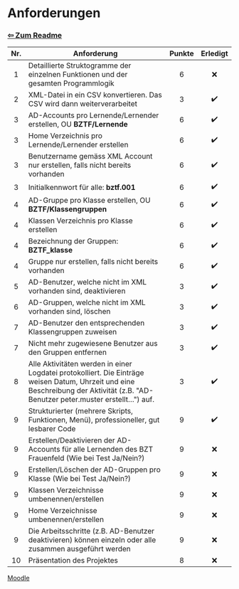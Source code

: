 # Anforderungen

### [⇦ Zum Readme](README.md)

| Nr. | Anforderung                                                                                                                                                                      | Punkte | Erledigt |
| :-: | -------------------------------------------------------------------------------------------------------------------------------------------------------------------------------- | :----: | :------: |
|  1  | Detaillierte Struktogramme der einzelnen Funktionen und der gesamten Programmlogik                                                                                               |   6    |    ❌    |
|  2  | XML-Datei in ein CSV konvertieren. Das CSV wird dann weiterverarbeitet                                                                                                           |   3    |    ✔️    |
|  3  | AD-Accounts pro Lernende/Lernender erstellen, OU **BZTF/Lernende**                                                                                                               |   6    |    ✔️    |
|  3  | Home Verzeichnis pro Lernende/Lernender erstellen                                                                                                                                |   6    |    ✔️    |
|  3  | Benutzername gemäss XML Account nur erstellen, falls nicht bereits vorhanden                                                                                                     |   6    |    ✔️    |
|  3  | Initialkennwort für alle: **bztf.001**                                                                                                                                           |   6    |    ✔️    |
|  4  | AD-Gruppe pro Klasse erstellen, OU **BZTF/Klassengruppen**                                                                                                                       |   6    |    ✔️    |
|  4  | Klassen Verzeichnis pro Klasse erstellen                                                                                                                                         |   6    |    ✔️    |
|  4  | Bezeichnung der Gruppen: **BZTF_klasse**                                                                                                                                         |   6    |    ✔️    |
|  4  | Gruppe nur erstellen, falls nicht bereits vorhanden                                                                                                                              |   6    |    ✔️    |
|  5  | AD-Benutzer, welche nicht im XML vorhanden sind, deaktivieren                                                                                                                    |   3    |    ✔️    |
|  6  | AD-Gruppen, welche nicht im XML vorhanden sind, löschen                                                                                                                          |   3    |    ✔️    |
|  7  | AD-Benutzer den entsprechenden Klassengruppen zuweisen                                                                                                                           |   3    |    ✔️    |
|  7  | Nicht mehr zugewiesene Benutzer aus den Gruppen entfernen                                                                                                                        |   3    |    ✔️    |
|  8  | Alle Aktivitäten werden in einer Logdatei protokolliert. Die Einträge weisen Datum, Uhrzeit und eine Beschreibung der Aktivität (z.B. "AD-Benutzer peter.muster erstellt…") auf. |   3    |    ✔️    |
|  9  | Strukturierter (mehrere Skripts, Funktionen, Menü), professioneller, gut lesbarer Code                                                                                           |   9    |    ✔️    |
|  9  | Erstellen/Deaktivieren der AD-Accounts für alle Lernenden des BZT Frauenfeld (Wie bei Test Ja/Nein?)                                                                             |   9    |    ❌    |
|  9  | Erstellen/Löschen der AD-Gruppen pro Klasse (Wie bei Test Ja/Nein?)                                                                                                              |   9    |    ❌    |
|  9  | Klassen Verzeichnisse umbenennen/erstellen                                                                                                                                       |   9    |    ❌    |
|  9  | Home Verzeichnisse umbenennen/erstellen                                                                                                                                          |   9    |    ❌    |
|  9  | Die Arbeitsschritte (z.B. AD-Benutzer deaktivieren) können einzeln oder alle zusammen ausgeführt werden                                                                          |   9    |    ❌    |
| 10  | Präsentation des Projektes                                                                                                                                                       |   8    |    ❌    |

[Moodle](https://moodle.bztf.ch/mod/page/view.php?id=117963)

<!--
Daten in PowerShell Dateien ändern, damit mit Zeitplan übereinstimmt
-->
